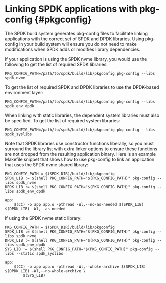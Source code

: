 # Linking SPDK applications with pkg-config {#pkgconfig}

The SPDK build system generates pkg-config files to facilitate linking
applications with the correct set of SPDK and DPDK libraries. Using pkg-config
in your build system will ensure you do not need to make modifications
when SPDK adds or modifies library dependencies.

If your application is using the SPDK nvme library, you would use the following
to get the list of required SPDK libraries:

~~~
PKG_CONFIG_PATH=/path/to/spdk/build/lib/pkgconfig pkg-config --libs spdk_nvme
~~~

To get the list of required SPDK and DPDK libraries to use the DPDK-based
environment layer:

~~~
PKG_CONFIG_PATH=/path/to/spdk/build/lib/pkgconfig pkg-config --libs spdk_env_dpdk
~~~

When linking with static libraries, the dependent system libraries must also be
specified. To get the list of required system libraries:

~~~
PKG_CONFIG_PATH=/path/to/spdk/build/lib/pkgconfig pkg-config --libs spdk_syslibs
~~~

Note that SPDK libraries use constructor functions liberally, so you must surround
the library list with extra linker options to ensure these functions are not dropped
from the resulting application binary.  Here is an example Makefile snippet that
shows how to use pkg-config to link an application that uses the SPDK nvme shared
library:

~~~
PKG_CONFIG_PATH = $(SPDK_DIR)/build/lib/pkgconfig
SPDK_LIB := $(shell PKG_CONFIG_PATH="$(PKG_CONFIG_PATH)" pkg-config --libs spdk_nvme
DPDK_LIB := $(shell PKG_CONFIG_PATH="$(PKG_CONFIG_PATH)" pkg-config --libs spdk_env_dpdk

app:
	$(CC) -o app app.o -pthread -Wl,--no-as-needed $(SPDK_LIB) $(DPDK_LIB) -Wl,--as-needed
~~~

If using the SPDK nvme static library:

~~~
PKG_CONFIG_PATH = $(SPDK_DIR)/build/lib/pkgconfig
SPDK_LIB := $(shell PKG_CONFIG_PATH="$(PKG_CONFIG_PATH)" pkg-config --libs spdk_nvme
DPDK_LIB := $(shell PKG_CONFIG_PATH="$(PKG_CONFIG_PATH)" pkg-config --libs spdk_env_dpdk
SYS_LIB := $(shell PKG_CONFIG_PATH="$(PKG_CONFIG_PATH)" pkg-config --libs --static spdk_syslibs

app:
	$(CC) -o app app.o -pthread -Wl,--whole-archive $(SPDK_LIB) $(DPDK_LIB) -Wl,--no-whole-archive \
		$(SYS_LIB)
~~~
